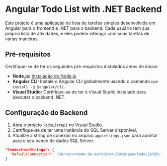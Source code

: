 # Angular Todo List with .NET Backend

Este projeto é uma aplicação de lista de tarefas simples desenvolvida em Angular para o frontend e .NET para o backend. Cada usuário tem sua própria lista de atividades, e eles podem interagir com suas tarefas de várias maneiras.

## Pré-requisitos

Certifique-se de ter os seguintes pré-requisitos instalados antes de iniciar:

- **Node.js:** [Instalação do Node.js](https://nodejs.org/)
- **Angular CLI:** Instale o Angular CLI globalmente usando o comando `npm install -g @angular/cli`.
- **Visual Studio:** Certifique-se de ter o Visual Studio instalado para executar o backend .NET.

## Configuração do Backend

1. Abra o projeto `TodoListApi` no Visual Studio.
2. Certifique-se de ter uma instância do SQL Server disponível.
3. Atualize a string de conexão no arquivo `appsettings.json` para apontar para o seu banco de dados SQL Server.

```json
"ConnectionStrings": {
  "DefaultConnection": "Server=<nome-do-servidor>;Database=TodoListDb;Trusted_Connection=True;"
}
